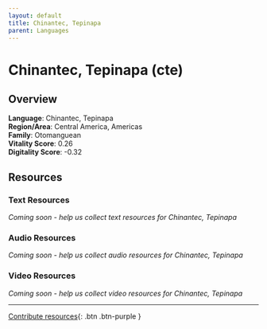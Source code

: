 ```yaml
---
layout: default
title: Chinantec, Tepinapa
parent: Languages
---
```


# Chinantec, Tepinapa (cte)

## Overview

**Language**: Chinantec, Tepinapa  
**Region/Area**: Central America, Americas  
**Family**: Otomanguean  
**Vitality Score**: 0.26  
**Digitality Score**: -0.32  

## Resources

### Text Resources
*Coming soon - help us collect text resources for Chinantec, Tepinapa*

### Audio Resources
*Coming soon - help us collect audio resources for Chinantec, Tepinapa*

### Video Resources
*Coming soon - help us collect video resources for Chinantec, Tepinapa*

---

[Contribute resources](https://fairtrain.github.io/){: .btn .btn-purple }
